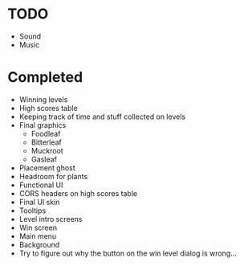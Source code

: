 # TODO
- Sound
- Music

# Completed
- Winning levels
- High scores table
- Keeping track of time and stuff collected on levels
- Final graphics
  - Foodleaf
  - Bitterleaf
  - Muckroot
  - Gasleaf
- Placement ghost
- Headroom for plants
- Functional UI
- CORS headers on high scores table
- Final UI skin
- Tooltips
- Level intro screens
- Win screen
- Main menu
- Background
- Try to figure out why the button on the win level dialog is wrong...